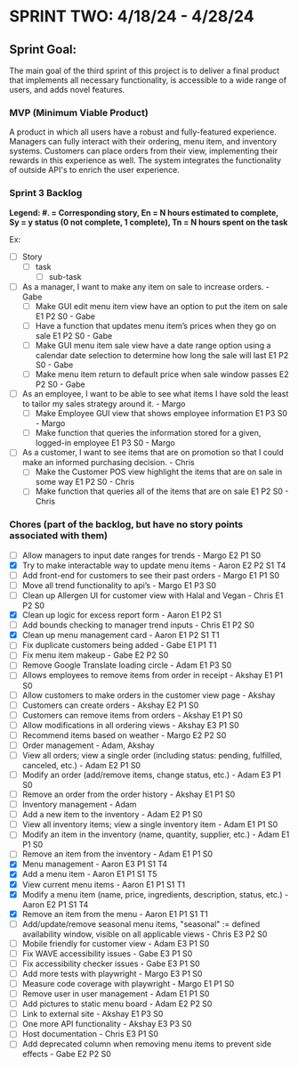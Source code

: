 # SPRINT TWO: 4/18/24 - 4/28/24

## Sprint Goal:
The main goal of the third sprint of this project is to deliver a final product that implements all necessary functionality, is accessible to a wide range of users, and adds novel features. 

### MVP (Minimum Viable Product)
A product in which all users have a robust and fully-featured experience. Managers can fully interact with their ordering, menu item, and inventory systems. Customers can place orders from their view, implementing their rewards in this experience as well. The system integrates the functionality of outside API's to enrich the user experience.  

### Sprint 3 Backlog
**Legend: #. = Corresponding story, En = N hours estimated to complete, Sy = y status (0 not complete, 1 complete), Tn = N hours spent on the task**

Ex:
- [ ] Story
  - [ ] task
    - [ ] sub-task

- [ ] As a manager, I want to make any item on sale to increase orders. - Gabe
  - [ ] Make GUI edit menu item view have an option to put the item on sale E1 P2 S0 - Gabe
  - [ ] Have a function that updates menu item’s prices when they go on sale E1 P2 S0 - Gabe
  - [ ] Make GUI menu item sale view have a date range option using a calendar date selection to determine how long the sale will last E1 P2 S0 - Gabe
  - [ ] Make menu item return to default price when sale window passes E2 P2 S0 - Gabe
- [ ] As an employee, I want to be able to see what items I have sold the least to tailor my sales strategy around it. - Margo
  - [ ] Make Employee GUI view that shows employee information E1 P3 S0 - Margo
  - [ ] Make function that queries the information stored for a given, logged-in employee E1 P3 S0 - Margo
- [ ] As a customer, I want to see items that are on promotion so that I could make an informed purchasing decision. - Chris
  - [ ] Make the Customer POS view highlight the items that are on sale in some way E1 P2 S0 - Chris
  - [ ] Make function that queries all of the items that are on sale E1 P2 S0 - Chris

### Chores (part of the backlog, but have no story points associated with them)
- [ ] Allow managers to input date ranges for trends - Margo E2 P1 S0
- [X] Try to make interactable way to update menu items - Aaron E2 P2 S1 T4
- [ ] Add front-end for customers to see their past orders - Margo E1 P1 S0
- [ ] Move all trend functionality to api’s  - Margo E1 P3 S0
- [ ] Clean up Allergen UI for customer view with Halal and Vegan - Chris E1 P2 S0
- [X] Clean up logic for excess report form - Aaron E1 P2 S1
- [ ] Add bounds checking to manager trend inputs - Chris E1 P2 S0
- [X] Clean up menu management card - Aaron E1 P2 S1 T1
- [ ] Fix duplicate customers being added - Gabe E1 P1 T1
- [ ] Fix menu item makeup - Gabe E2 P2 S0
- [ ] Remove Google Translate loading circle - Adam E1 P3 S0
- [ ] Allows employees to remove items from order in receipt  - Akshay E1 P1 S0
- [ ] Allow customers to make orders in the customer view page - Akshay 
- [ ] Customers can create orders - Akshay E2 P1 S0
- [ ] Customers can remove items from orders - Akshay E1 P1 S0
- [ ] Allow modifications in all ordering views - Akshay E3 P1 S0
- [ ] Recommend items based on weather - Margo E2 P2 S0
- [ ] Order management - Adam, Akshay
- [ ] View all orders; view a single order (including status: pending, fulfilled, canceled, etc.) - Adam E2 P1 S0
- [ ] Modify an order (add/remove items, change status, etc.) - Adam E3 P1 S0
- [ ] Remove an order from the order history - Akshay E1 P1 S0
- [ ] Inventory management - Adam
- [ ] Add a new item to the inventory - Adam E2 P1 S0
- [ ] View all inventory items; view a single inventory item - Adam E1 P1 S0
- [ ] Modify an item in the inventory (name, quantity, supplier, etc.) - Adam E1 P1 S0
- [ ] Remove an item from the inventory - Adam E1 P1 S0
- [X] Menu management - Aaron E3 P1 S1 T4
- [X] Add a menu item - Aaron E1 P1 S1 T5
- [X] View current menu items - Aaron E1 P1 S1 T1
- [X] Modify a menu item (name, price, ingredients, description, status, etc.) - Aaron E2 P1 S1 T4
- [X] Remove an item from the menu - Aaron E1 P1 S1 T1
- [ ] Add/update/remove seasonal menu items, "seasonal" := defined availability window, visible on all applicable views - Chris E3 P2 S0
- [ ] Mobile friendly for customer view - Adam E3 P1 S0
- [ ] Fix WAVE accessibility issues - Gabe E3 P1 S0
- [ ] Fix accessibility checker issues - Gabe E3 P1 S0
- [ ] Add more tests with playwright - Margo E3 P1 S0
- [ ] Measure code coverage with playwright - Margo E1 P1 S0
- [ ] Remove user in user management - Adam E1 P1 S0
- [ ] Add pictures to static menu board - Adam E2 P2 S0
- [ ] Link to external site - Akshay E1 P3 S0
- [ ] One more API functionality - Akshay E3 P3 S0
- [ ] Host documentation - Chris E3 P1 S0
- [ ] Add deprecated column when removing menu items to prevent side effects - Gabe E2 P2 S0